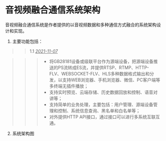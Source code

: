 # 音视频融合通信系统架构


   音视频融合通信系统是作者提供的以音视频数据和多种通信方式融合的系统架构设计和实现。

   1. 主要功能包括：
   
   >> 1.1 <u>_2021-11-07_</u>

  >>> * 将GB28181设备或级联平台作为源端设备，把源端设备推送的PS流转成ES流，并提供RTSP、RTMP、HTTP-FLV、WEBSOCKET-FLV、HLS多种数据格式输出和分发，以支持WEB浏览器、手机浏览器、微信、PC客户端等多终端无插件播放；
   >>> * 支持实时预览、云端存储、历史数据回放和控制、语音对讲等；
   >>> * 支持简单的业务处理，主要包括：用户管理、源端设备管理和控制、系统信息查询、黑名单和白名单等；
   >>> * 对外提供HTTP API接口，通过接口可以进行多系统互联互通。

   2. 系统架构图
